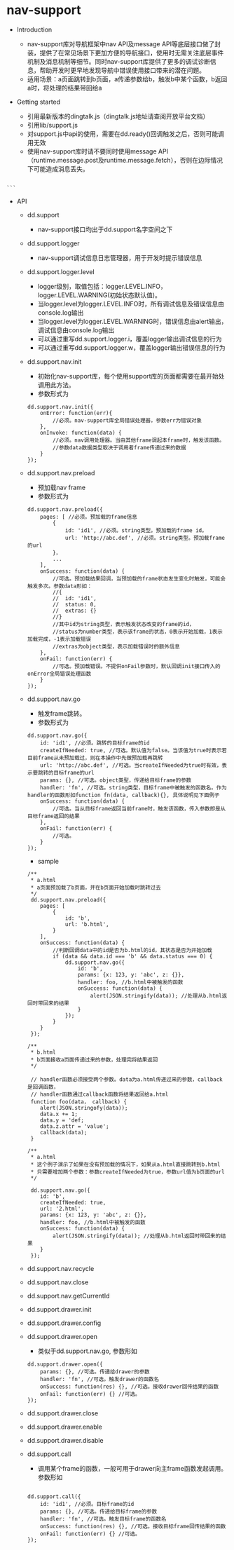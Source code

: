 # nav-support

* Introduction
	* nav-support库对导航框架中nav API及message API等底层接口做了封装，提供了在常见场景下更加方便的导航接口，使用时无需关注底层事件机制及消息机制等细节。同时nav-support库提供了更多的调试诊断信息，帮助开发时更早地发现导航中错误使用接口带来的潜在问题。
	* 适用场景：a页面跳转到b页面，a传递参数给b，触发b中某个函数，b返回a时，将处理的结果带回给a


* Getting started
	* 引用最新版本的dingtalk.js（dingtalk.js地址请查阅开放平台文档）
	* 引用lib/support.js
	* 对support.js中api的使用，需要在dd.ready()回调触发之后，否则可能调用无效
	* 使用nav-support库时请不要同时使用message API（runtime.message.post及runtime.message.fetch），否则在边际情况下可能造成消息丢失。
	
	```
<!DOCTYPE html>
<html>
<head>
	<!-- 此处dingtalk.js版本（0.6.6）需要更新至最新版本 -->
    <script type="text/javascript" src="http://g.alicdn.com/ilw/ding/0.6.6/scripts/dingtalk.js"></script>
	<script type="text/javascript" src="lib/javascripts/support.js"></script>
	<script type="text/javascript">
	dd.ready(function() {
		dd.support.nav.init({
            onInvoke: function(data) {
                alert('onInvoke: ' + JSON.stringify(data));
            },
            onError: function(err) {
                alert('onError: ' + JSON.stringify(err));
            }
        });
	});
    </script>
</head>
<body></body>
</html>

	```
	
* API
	* dd.support
		* nav-support接口均出于dd.support名字空间之下
	* dd.support.logger
		* nav-support调试信息日志管理器，用于开发时提示错误信息
	* dd.support.logger.level
		* logger级别，取值包括：logger.LEVEL.INFO，logger.LEVEL.WARNING(初始状态默认值)。
		* 当logger.level为logger.LEVEL.INFO时，所有调试信息及错误信息由console.log输出
		* 当logger.level为logger.LEVEL.WARNING时，错误信息由alert输出，调试信息由console.log输出
		* 可以通过重写dd.support.logger.i，覆盖logger输出调试信息的行为
		* 可以通过重写dd.support.logger.w，覆盖logger输出错误信息的行为
	* dd.support.nav.init
		* 初始化nav-support库，每个使用support库的页面都需要在最开始处调用此方法。
		* 参数形式为
		
		```
		dd.support.nav.init({
			onError: function(err){
				//必须。nav-support库全局错误处理器，参数err为错误对象
			},
			onInvoke: function(data) {
				//必须。nav调用处理器。当由其他frame调起本frame时，触发该函数。
				//参数data数据类型取决于调用者frame传递过来的数据
			}
		});
		
		```
	* dd.support.nav.preload
		* 预加载nav frame
		* 参数形式为
		
		```
		dd.support.nav.preload({
			pages: [ //必须。预加载的frame信息
				{
					id: 'id1', //必须。string类型。预加载的frame id。
					url: 'http://abc.def', //必须。string类型。预加载frame的url
				}，
				...
			],
			onSuccess: function(data) {
				//可选。预加载结果回调，当预加载的frame状态发生变化时触发，可能会触发多次。参数data形如：
				//{
				//	id: 'id1',  
				//	status: 0,
				//	extras: {}
				//} 
				//其中id为string类型，表示触发状态改变的frame的id，
				//status为number类型，表示该frame的状态，0表示开始加载，1表示加载完成，-1表示加载错误
				//extras为object类型，表示加载错误时的额外信息
			},
			onFail: function(err) {
				//可选。预加载错误。不提供onFail参数时，默认回调init接口传入的onError全局错误处理函数
			}
		});
		
		```
	* dd.support.nav.go
		* 触发frame跳转。
		* 参数形式为
		
		```
		dd.support.nav.go({
			id: 'id1', //必须。跳转的目标frame的id
			createIfNeeded: true, //可选。默认值为false。当该值为true时表示若目前frame从未预加载过，则在本操作中先做预加载再跳转
			url: 'http://abc.def', //可选。当createIfNeeded为true时有效，表示要跳转的目标frame的url
			params: {}, //可选。object类型，传递给目标frame的参数
			handler: 'fn', //可选。string类型，目标frame中被触发的函数名。作为handler的函数形如function fn(data, callback){}, 具体说明见下面例子
			onSuccess: function(data) {
				//可选。当从目标frame返回当前frame时，触发该函数，传入参数即是从目标frame返回的结果
			},
			onFail: function(err) {
				//可选。
			}
		});
		
		```
		
		* sample
		
		```
		/**
		 * a.html
		 * a页面预加载了b页面，并在b页面开始加载时跳转过去
		 */
		 dd.support.nav.preload({
		 	pages: [
		 		{
		 			id: 'b',
		 			url: 'b.html',
		 		}
		 	],
		 	onSuccess: function(data) {
		 		//判断回调data中的id是否为b.html的id，其状态是否为开始加载
		 		if (data && data.id === 'b' && data.status === 0) {
		 			dd.support.nav.go({
		 				id: 'b',
		 				params: {x: 123, y: 'abc', z: {}},
		 				handler: foo, //b.html中被触发的函数
		 				onSuccess: function(data) {
		 					alert(JSON.stringify(data)); //处理从b.html返回时带回来的结果
		 				}
		 			});
		 		}
		 	}
		 });
		
		```
		
		```
		/**
		 * b.html
		 * b页面接收a页面传递过来的参数，处理完将结果返回
		 */
		 
		 // handler函数必须接受两个参数。data为a.html传递过来的参数，callback是回调函数，
		 // handler函数通过callback函数将结果返回给a.html
		 function foo(data， callback) {
		 	alert(JSON.stringofy(data));
		 	data.x += 1;
		 	data.y = 'def;
		 	data.z.attr = 'value';
		 	callback(data);
		 }
		
		```
		
		```
		/**
		 * a.html
		 * 这个例子演示了如果在没有预加载的情况下，如果从a.html直接跳转到b.html
		 * 只需要增加两个参数：参数createIfNeeded为true，参数url值为b页面的url
		 */
		 
		 dd.support.nav.go({
		 	id: 'b',
		 	createIfNeeded: true,
		 	url: '2.html',
		 	params: {x: 123, y: 'abc', z: {}},
		 	handler: foo, //b.html中被触发的函数
		 	onSuccess: function(data) {
		 		alert(JSON.stringify(data)); //处理从b.html返回时带回来的结果
		 	}
		 });
		
		```
	* dd.support.nav.recycle
	* dd.support.nav.close
	* dd.support.nav.getCurrentId
	* dd.support.drawer.init
	* dd.support.drawer.config
	* dd.support.drawer.open
		* 类似于dd.support.nav.go, 参数形如
		
		```
		dd.support.drawer.open({
			params: {}, //可选。传递给drawer的参数
			handler: 'fn', //可选。触发drawer的函数名
			onSuccess: function(res) {}, //可选。接收drawer回传结果的函数
			onFail: function(err) {} //可选。
		});
		
		```
		
	* dd.support.drawer.close
	* dd.support.drawer.enable
	* dd.support.drawer.disable
	* dd.support.call
		* 调用某个frame的函数，一般可用于drawer向主frame函数发起调用。参数形如
		
		```
		
		dd.support.call({
			id: 'id1', //必须。目标frame的id
			params: {}, //可选。传递给目标frame的参数
			handler: 'fn', //可选。触发目标frame的函数名
			onSuccess: function(res) {}, //可选。接收目标frame回传结果的函数
			onFail: function(err) {} //可选。
		});
		
		```
